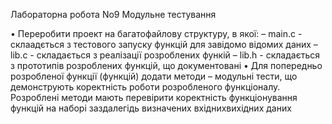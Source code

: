 Лабораторна робота No9 Модульне тестування

• Переробити проект на багатофайлову структуру, в якої:
– main.c - склаадється з тестового запуску функцій для завідомо відомих даних
– lib.c - складається з реалізації розроблених функій
– lib.h - складається з прототипів розроблених функцій, що документовані
• Для попередньо розробленої функції (функцій) додати методи – модульні тести, що
демонструють коректність роботи розробленого функціоналу. Розроблені методи мають
перевірити коректність функціонування функцій на наборі заздалегідь визначених вхіднихвихідних даних
